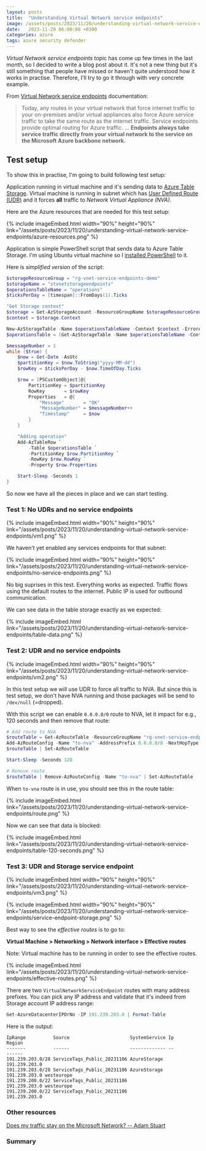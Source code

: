 ```yaml
---
layout: posts
title:  "Understanding Virtual Network service endpoints"
image: /assets/posts/2023/11/20/understanding-virtual-network-service-endpoints/alert-list.png
date:   2023-11-20 06:00:00 +0300
categories: azure
tags: azure security defender
---
```

_Virtual Network service endpoints_ topic has come up few times in the last month, 
so I decided to write a blog post about it.
It's not a new thing but it's still something that people have missed or haven't quite understood how it works in practise.
Therefore, I'll try to go it through with very concrete example.

From [Virtual Network service endpoints](https://learn.microsoft.com/en-us/azure/virtual-network/virtual-network-service-endpoints-overview) documentation:

> Today, any routes in your virtual network that force internet traffic
> to your on-premises and/or virtual appliances also force Azure service
> traffic to take the same route as the internet traffic.
> Service endpoints provide optimal routing for Azure traffic.
> ...
> **Endpoints always take service traffic directly from your virtual network to the service on the Microsoft Azure backbone network.**

## Test setup

To show this in practise, I'm going to build following test setup:

Application running in virtual machine and it's sending data to [Azure Table Storage](https://learn.microsoft.com/en-us/azure/storage/tables/table-storage-overview).
Virtual machine is running in subnet which has [User Defined Route (UDR)](https://learn.microsoft.com/en-us/azure/virtual-network/virtual-networks-udr-overview) and it forces **all** traffic to _Network Virtual Appliance (NVA)_.

Here are the Azure resources that are needed for this test setup:

{% include imageEmbed.html width="90%" height="90%" link="/assets/posts/2023/11/20/understanding-virtual-network-service-endpoints/azure-resources.png" %}

Application is simple PowerShell script that sends data to Azure Table Storage.
I'm using Ubuntu virtual machine so I 
[installed PowerShell](https://learn.microsoft.com/en-us/powershell/scripting/install/install-ubuntu?view=powershell-7.3)
to it.

Here is _simplified version_ of the script:

```powershell
$storageResourceGroup = "rg-vnet-service-endpoints-demo"
$storageName = "stvnetstorageendpoints"
$operationsTableName = "operations"
$ticksPerDay = [timespan]::FromDays(1).Ticks

"Get Storage context"
$storage = Get-AzStorageAccount -ResourceGroupName $storageResourceGroup -Name $storageName
$context = $storage.Context

New-AzStorageTable -Name $operationsTableName -Context $context -ErrorAction Continue
$operationsTable = (Get-AzStorageTable -Name $operationsTableName -Context $context).CloudTable

$messageNumber = 1
while ($true) {
    $now = Get-Date -AsUtc
    $partitionKey = $now.ToString("yyyy-MM-dd")
    $rowKey = $ticksPerDay - $now.TimeOfDay.Ticks

    $row = [PSCustomObject]@{
        PartitionKey = $partitionKey
        RowKey       = $rowKey
        Properties   = @{ 
            "Message"       = "OK"
            "MessageNumber" = $messageNumber++
            "Timestamp"     = $now
        }
    }

    "Adding operation"
    Add-AzTableRow `
        -Table $operationsTable `
        -PartitionKey $row.PartitionKey `
        -RowKey $row.RowKey `
        -Property $row.Properties

    Start-Sleep -Seconds 1
}
```

So now we have all the pieces in place and we can start testing.

### Test 1: No UDRs and no service endpoints

{% include imageEmbed.html width="90%" height="90%" link="/assets/posts/2023/11/20/understanding-virtual-network-service-endpoints/vm1.png" %}

We haven't yet enabled any services endpoints for that subnet:

{% include imageEmbed.html width="90%" height="90%" link="/assets/posts/2023/11/20/understanding-virtual-network-service-endpoints/no-service-endpoints.png" %}

No big suprises in this test. Everything works as expected.
Traffic flows using the default routes to the internet. 
Public IP is used for outbound communication.

We can see data in the table storage exactly as we expected:

{% include imageEmbed.html link="/assets/posts/2023/11/20/understanding-virtual-network-service-endpoints/table-data.png" %}

### Test 2: UDR and no service endpoints

{% include imageEmbed.html width="90%" height="90%" link="/assets/posts/2023/11/20/understanding-virtual-network-service-endpoints/vm2.png" %}

In this test setup we will use UDR to force all traffic to NVA.
But since this is test setup, we don't have NVA running and those packages will be send to `/dev/null` (=dropped).

With this script we can enable `0.0.0.0/0` route to NVA, let it impact for e.g., 120 seconds and then remove that route:

```powershell
# Add route to NVA
$routeTable = Get-AzRouteTable -ResourceGroupName "rg-vnet-service-endpoints-demo" -Name "rt-app"
Add-AzRouteConfig -Name "to-nva" -AddressPrefix 0.0.0.0/0 -NextHopType "VirtualAppliance" -NextHopIpAddress 10.10.10.10 -RouteTable $routeTable 
$routeTable | Set-AzRouteTable

Start-Sleep -Seconds 120

# Remove route
$routeTable | Remove-AzRouteConfig -Name "to-nva" | Set-AzRouteTable
```

When `to-vna` route is in use, you should see this in the route table:

{% include imageEmbed.html link="/assets/posts/2023/11/20/understanding-virtual-network-service-endpoints/route.png" %}

Now we can see that data is blocked:

{% include imageEmbed.html link="/assets/posts/2023/11/20/understanding-virtual-network-service-endpoints/table-120-seconds.png" %}

### Test 3: UDR and Storage service endpoint

{% include imageEmbed.html width="90%" height="90%" link="/assets/posts/2023/11/20/understanding-virtual-network-service-endpoints/vm3.png" %}

{% include imageEmbed.html width="90%" height="90%" link="/assets/posts/2023/11/20/understanding-virtual-network-service-endpoints/service-endpoint-storage.png" %}

Best way to see the _effective routes_ is to go to:

**Virtual Machine > Networking > Network interface > Effective routes**

Note: Virtual machine has to be running in order to see the effective routes.

{% include imageEmbed.html link="/assets/posts/2023/11/20/understanding-virtual-network-service-endpoints/effective-routes.png" %}

There are two `VirtualNetworkServiceEndpoint` routes with many address prefixes.
You can pick any IP address and validate that it's indeed from Storage account IP address range:

```powershell
Get-AzureDatacenterIPOrNo -IP 191.239.203.0 | Format-Table
```

Here is the output:

```text
IpRange          Source                      SystemService Ip            Region
-------          ------                      ------------- --            ------
191.239.203.0/28 ServiceTags_Public_20231106 AzureStorage  191.239.203.0 
191.239.203.0/28 ServiceTags_Public_20231106 AzureStorage  191.239.203.0 westeurope
191.239.200.0/22 ServiceTags_Public_20231106               191.239.203.0 westeurope
191.239.200.0/22 ServiceTags_Public_20231106               191.239.203.0
```

### Other resources

[Does my traffic stay on the Microsoft Network? -- Adam Stuart](https://www.youtube.com/watch?v=ssrAPwOKw4g)

### Summary

<!--
https://learn.microsoft.com/en-us/azure/storage/tables/authorize-access-azure-active-directory

https://github.com/Azure/azure-powershell/issues/16861

https://www.automagical.eu/posts/using-azure-storage-tables/

https://github.com/AndrevdG/AzStorageTableEntity

-->